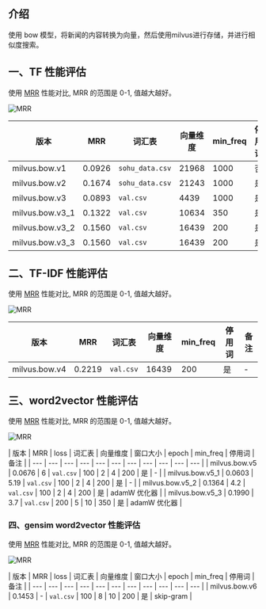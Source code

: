 ## 介绍
使用 bow 模型，将新闻的内容转换为向量，然后使用milvus进行存储，并进行相似度搜索。

## 一、TF 性能评估
使用 [MRR](https://en.wikipedia.org/wiki/Mean_reciprocal_rank) 性能对比, MRR 的范围是 0-1, 值越大越好。

![MRR](./screenshots/mrr.png)

| 版本 | MRR | 词汇表 | 向量维度 | min_freq | 停用词 | 备注 |
| --- | --- | --- | --- | --- | --- | --- |
| milvus.bow.v1 | 0.0926 | `sohu_data.csv` | 21968 | 1000 | 否 | - |
| milvus.bow.v2 | 0.1674 | `sohu_data.csv` | 21243 | 1000 | 是 | - |
| milvus.bow.v3 | 0.0893 | `val.csv` | 4439 | 1000 | 是 | - |
| milvus.bow.v3_1 | 0.1322 | `val.csv` | 10634 | 350 | 是 | - |
| milvus.bow.v3_2 | 0.1560 | `val.csv` | 16439 | 200 | 是 | - |
| milvus.bow.v3_3 | 0.1560 | `val.csv` | 16439 | 200 | 是 | tf=word_count/total_words_in_curr_doc |


## 二、TF-IDF 性能评估
使用 [MRR](https://en.wikipedia.org/wiki/Mean_reciprocal_rank) 性能对比, MRR 的范围是 0-1, 值越大越好。

![MRR](./screenshots/mrr_tfidf.png)

| 版本 | MRR | 词汇表 | 向量维度 | min_freq | 停用词 | 备注 |
| --- | --- | ---   | --- | --- | --- | --- |
| milvus.bow.v4 | 0.2219 | `val.csv` | 16439 | 200 | 是 | - |


## 三、word2vector 性能评估
使用 [MRR](https://en.wikipedia.org/wiki/Mean_reciprocal_rank) 性能对比, MRR 的范围是 0-1, 值越大越好。

![MRR](./screenshots/mrr_word2vector.png)

| 版本 | MRR | loss | 词汇表 | 向量维度 | 窗口大小 | epoch | min_freq | 停用词 | 备注 |
| --- | --- | ---  | --- | --- | --- | --- | --- | --- | --- | --- |
| milvus.bow.v5 | 0.0676 | 6 | `val.csv` | 100 | 2 | 4 | 200 | 是 | - |
| milvus.bow.v5_1 | 0.0603 | 5.19 | `val.csv` | 100 | 2 | 4 | 200 | 是 | - |
| milvus.bow.v5_2 | 0.1364 | 4.2 | `val.csv` | 100 | 2 | 4 | 200 | 是 | adamW 优化器 |
| milvus.bow.v5_3 | 0.1990 | 3.7 | `val.csv` | 200 | 5 | 10 | 350 | 是 | adamW 优化器 |


### 四、gensim word2vector 性能评估
使用 [MRR](https://en.wikipedia.org/wiki/Mean_reciprocal_rank) 性能对比, MRR 的范围是 0-1, 值越大越好。

![MRR](./screenshots/mrr_word2vector_gensim.png)


| 版本 | MRR | loss | 词汇表 | 向量维度 | 窗口大小 | epoch | min_freq | 停用词 | 备注 |
| --- | --- | ---  | --- | --- | --- | --- | --- | --- | --- | --- |
| milvus.bow.v6 | 0.1453 | - | `val.csv` | 100 | 8 | 10 | 200 | 是 | skip-gram |